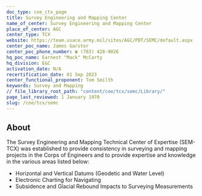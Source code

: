 ```yaml
---
doc_type: coe_ctx_page 
title: Survey Engineering and Mapping Center
name_of_center: Survey Engineering and Mapping Center
place_of_center: AGC
center_type: TCX
website: https://team.usace.army.mil/sites/AGC/PDT/SEMC/default.aspx
center_poc_name: James Garster
center_poc_phone_number: ☎ (703) 428-9026
hq_poc_name: Earnest "Mack" McCarty
hq_division: E&C
activation_date: N/A
recertification_date: 01 Sep 2023
center_functional_proponent: Tom Smilth
keywords: Survey and Mapping
// file_library_root_path: "content/coe/tcx/semc/Library/" 
page_last_reviewed: 1 January 1970 
slug: /coe/tcx/semc
---
```


## About 

The Survey Engineering and Mapping Technical Center of Expertise (SEM-TCX) was established to provide consistency in surveying and mapping projects in the Corps of Engineers and to provide expertise and knowledge in the various areas listed below:
<ul>
	<li>Horizontal and Vertical Datums (Geodetic and Water Level)</li>
	<li>Electronic Charting for Navigating</li>
	<li>Subsidence and Glacial Rebound Impacts to Surveying Measurements</li>
</ul>

 
